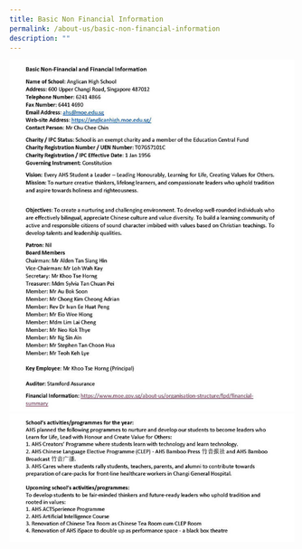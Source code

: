 ```yaml
---
title: Basic Non Financial Information
permalink: /about-us/basic-non-financial-information
description: ""
---
```

![bnf1](/images/Basic_Non-Financial_Info_1.jpg)
![bnf2](/images/Basic_Non-Financial_Info_2.jpg)